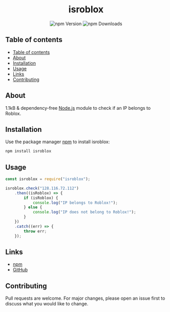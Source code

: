 <div align="center">
    <h1>isroblox</h1>
    <img alt="npm Version" src="https://img.shields.io/npm/v/isroblox?style=for-the-badge">
    <img alt="npm Downloads" src="https://img.shields.io/npm/dw/isroblox?style=for-the-badge">
    <br>
</div>

## Table of contents
- [Table of contents](#table-of-contents)
- [About](#about)
- [Installation](#installation)
- [Usage](#example-usage)
- [Links](#links)
- [Contributing](#contributing)

## About

1.1kB & dependency-free [Node.js](https://nodejs.org/) module to check if an IP belongs to Roblox.

## Installation

Use the package manager [npm](https://www.npmjs.com/) to install isroblox:

```bash
npm install isroblox
```

## Usage

```javascript
const isroblox = require("isroblox");

isroblox.check("128.116.72.112")
    .then((isRoblox) => {
        if (isRoblox) {
            console.log("IP belongs to Roblox!");
        } else {
            console.log("IP does not belong to Roblox!");
        }
    })
    .catch((err) => {
        throw err;
    });
```

## Links

- [npm](https://www.npmjs.com/package/isroblox)
- [GitHub](https://github.com/MoaufmKlo/isroblox)

## Contributing

Pull requests are welcome. For major changes, please open an issue first to discuss what you would like to change.